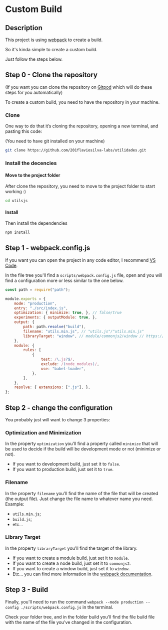 # Custom Build

## Description

This project is using [webpack](https://webpack.js.org/) to create a build.

So it's kinda simple to create a custom build.

Just follow the steps below.

## Step 0 - Clone the repository

(If you want you can clone the repository on [Gitpod](https://www.gitpod.io/) which will do these steps for you automatically)

To create a custom build, you need to have the repository in your machine.

### Clone
One way to do that it’s cloning the repository, opening a new terminal, and pasting this code:

(You need to have git installed on your machine)
```sh
git clone https://github.com/201flaviosilva-labs/utilidades.git
```

### Install the decencies

#### Move to the project folder
After clone the repository, you need to move to the project folder to start working :)
```sh
cd utilsjs
```

#### Install
Then install the dependencies
```sh
npm install
```

## Step 1 - webpack.config.js

If you want you can open the project in any code editor, I recommend [VS Code](https://code.visualstudio.com/).

In the file tree you'll find a `scripts/webpack.config.js` file, open and you will find a configuration more or less similar to the one below.

```javascript
const path = require("path");

module.exports = {
	mode: "production",
	entry: "./src/index.js",
	optimization: { minimize: true, }, // false/true
	experiments: { outputModule: true, },
	output: {
		path: path.resolve("build"),
		filename: "utils.min.js", // "utils.js"/"utils.min.js"
		libraryTarget: "window", // module/commonjs2/window // https://webpack.js.org/configuration/output/#outputlibrarytarget
	},
	module: {
		rules: [
			{
				test: /\.js?$/,
				exclude: /(node_modules)/,
				use: "babel-loader",
			},
		],
	},
	resolve: { extensions: [".js"], },
};

```
## Step 2 - change the configuration

You probably just will want to change 3 properties:

### Optimization and Minimization
In the property `optimization` you'll find a property called `minimize` that will be used to decide if the build will be development mode or not (minimize or not).

- If you want to development build, just set it to `false`.
- If you want to production build, just set it to `true`.

### Filename
In the property `filename` you'll find the name of the file that will be created (the output file). Just change the file name to whatever name you need.
Example:

- `utils.min.js`;
- `build.js`;
- etc...

### Library Target
In the property `libraryTarget` you'll find the target of the library.

- If you want to create a module build, just set it to `module`.
- If you want to create a node build, just set it to `commonjs2`.
- If you want to create a window build, just set it to `window`.
- Etc... you can find more information in the [webpack documentation](https://webpack.js.org/configuration/output/#outputlibrarytarget).

## Step 3 - Build

Finally, you'll need to run the command `webpack --mode production --config ./scripts/webpack.config.js` in the terminal.

Check your folder tree, and in the folder build you'll find the file build file with the name of the file you've changed in the configuration.
